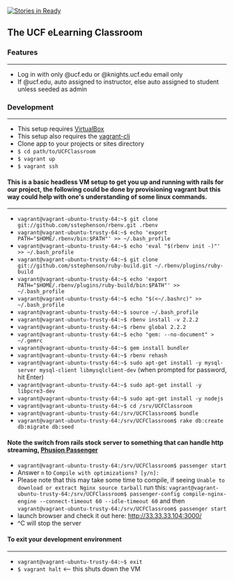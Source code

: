 [![Stories in Ready](https://badge.waffle.io/ucfpoosd9/UCFClassroom.png?label=ready&title=Ready)](https://waffle.io/ucfpoosd9/UCFClassroom)

## The UCF eLearning Classroom

### Features
------------------------------
* Log in with only @ucf.edu or @knights.ucf.edu email only
* If @ucf.edu, auto assigned to instructor, else auto assigned to student unless seeded as admin

### Development
----------------------------------
* This setup requires [VirtualBox](https://www.virtualbox.org/wiki/Downloads)
* This setup also requires the [vagrant-cli](http://docs.vagrantup.com/v2/cli/)
* Clone app to your projects or sites directory
* `$ cd path/to/UCFClassroom`
* `$ vagrant up`
* `$ vagrant ssh`

#### This is a basic headless VM setup to get you up and running with rails for our project, the following could be done by provisioning vagrant but this way could help with one's understanding of some linux commands.
--------------------------------------------------------------------------------------
* `vagrant@vagrant-ubuntu-trusty-64:~$ git clone git://github.com/sstephenson/rbenv.git .rbenv`
* `vagrant@vagrant-ubuntu-trusty-64:~$ echo 'export PATH="$HOME/.rbenv/bin:$PATH"' >> ~/.bash_profile`
* `vagrant@vagrant-ubuntu-trusty-64:~$ echo 'eval "$(rbenv init -)"' >> ~/.bash_profile`
* `vagrant@vagrant-ubuntu-trusty-64:~$ git clone git://github.com/sstephenson/ruby-build.git ~/.rbenv/plugins/ruby-build`
* `vagrant@vagrant-ubuntu-trusty-64:~$ echo 'export PATH="$HOME/.rbenv/plugins/ruby-build/bin:$PATH"' >> ~/.bash_profile`
* `vagrant@vagrant-ubuntu-trusty-64:~$ echo "$(<~/.bashrc)" >> ~/.bash_profile`
* `vagrant@vagrant-ubuntu-trusty-64:~$ source ~/.bash_profile`
* `vagrant@vagrant-ubuntu-trusty-64:~$ rbenv install -v 2.2.2`
* `vagrant@vagrant-ubuntu-trusty-64:~$ rbenv global 2.2.2`
* `vagrant@vagrant-ubuntu-trusty-64:~$ echo "gem: --no-document" > ~/.gemrc`
* `vagrant@vagrant-ubuntu-trusty-64:~$ gem install bundler`
* `vagrant@vagrant-ubuntu-trusty-64:~$ rbenv rehash`
* `vagrant@vagrant-ubuntu-trusty-64:~$ sudo apt-get install -y mysql-server mysql-client libmysqlclient-dev` (when prompted for password, hit Enter)
* `vagrant@vagrant-ubuntu-trusty-64:~$ sudo apt-get install -y libpcre3-dev`
* `vagrant@vagrant-ubuntu-trusty-64:~$ sudo apt-get install -y nodejs`
* `vagrant@vagrant-ubuntu-trusty-64:~$ cd /srv/UCFClassroom`
* `vagrant@vagrant-ubuntu-trusty-64:/srv/UCFClassroom$ bundle`
* `vagrant@vagrant-ubuntu-trusty-64:/srv/UCFClassroom$ rake db:create db:migrate db:seed`

#### Note the switch from rails stock server to something that can handle http streaming, [Phusion Passenger](https://www.phusionpassenger.com/)

* `vagrant@vagrant-ubuntu-trusty-64:/srv/UCFClassroom$ passenger start`
* Answer `n` to `Compile with optimizations? [y/n]:`
* Please note that this may take some time to compile, if seeing `Unable to download or extract Nginx source tarball` run this: `vagrant@vagrant-ubuntu-trusty-64:/srv/UCFClassroom$ passenger-config compile-nginx-engine --connect-timeout 60 --idle-timeout 60` and then `vagrant@vagrant-ubuntu-trusty-64:/srv/UCFClassroom$ passenger start`
* launch browser and check it out here: http://33.33.33.104:3000/
* ^C will stop the server

#### To exit your development environment
----------------------------------------------
* `vagrant@vagrant-ubuntu-trusty-64:~$ exit`
* `$ vagrant halt` <-- this shuts down the VM
